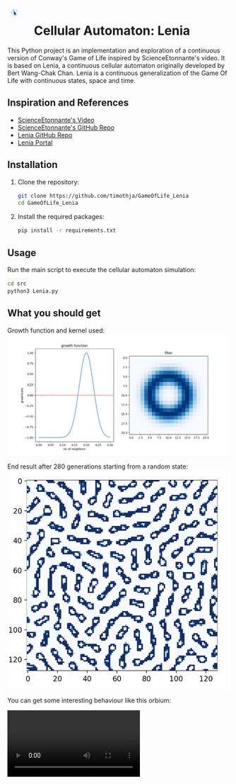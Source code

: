 <div style="float:left; margin-right:10px;">
    <img src="./images/orbium.gif" alt="Cellular Automaton Icon" width="50" style="border-radius:50%;">
</div>

# Cellular Automaton: Lenia


This Python project is an implementation and exploration of a continuous version of Conway's Game of Life inspired by ScienceEtonnante's video. It is based on Lenia, a continuous cellular automaton originally developed by Bert Wang-Chak Chan. Lenia is a continuous generalization of the Game Of Life with continuous states, space and time.

## Inspiration and References

- [ScienceEtonnante's Video](https://www.youtube.com/watch?v=PlzV4aJ7iMI&t=21s)
- [ScienceEtonnante's GitHub Repo](https://github.com/scienceetonnante/lenia/tree/main)
- [Lenia GitHub Repo](https://github.com/Chakazul/Lenia)
- [Lenia Portal](https://chakazul.github.io/lenia.html)

## Installation

1. Clone the repository:

    ```bash
    git clone https://github.com/timothja/GameOfLife_Lenia
    cd GameOfLife_Lenia
    ```

2. Install the required packages:

    ```bash
    pip install -r requirements.txt
    ```

## Usage

Run the main script to execute the cellular automaton simulation:

```bash
cd src
python3 Lenia.py
```

## What you should get

Growth function and kernel used:
![plot](./images/growth_function_and_filter.png)


End result after 280 generations starting from a random state:
![plot](./images/lenia.png)

You can get some interesting behaviour like this orbium:

<video controls>
  <source src="./images/orbium.mp4" type="video/mp4">
  Your browser does not support the video tag.
</video>

